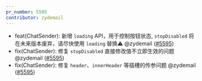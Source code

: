 ```yaml
---
pr_number: 5595
contributor: zydemail
---
```


- feat(ChatSender):  新增 `loading` API，用于控制按钮状态,  `stopDisabled` 将在未来版本废弃，请尽快使用 `loading` 替换⚠️ @zydemail ([#5595](https://github.com/Tencent/tdesign-vue-next/pull/5595))
- fix(ChatSender): 修复 `stopDisabled` 直接修改值不立即生效的问题 @zydemail ([#5595](https://github.com/Tencent/tdesign-vue-next/pull/5595))
- fix(ChatSender): 修复 `header`、`innerHeader` 等插槽的传参问题 @zydemail ([#5595](https://github.com/Tencent/tdesign-vue-next/pull/5595))
